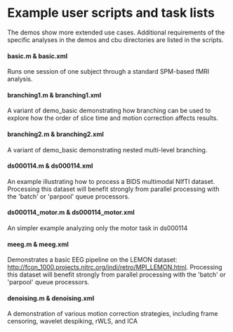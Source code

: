 # Example user scripts and task lists

The demos show more extended use cases. Additional requirements of the specific analyses in the demos and cbu directories are listed in the scripts.

#### basic.m & basic.xml
Runs one session of one subject through a standard SPM-based fMRI analysis.

#### branching1.m & branching1.xml
A variant of demo_basic demonstrating how branching can be used to explore how the order of slice time and motion correction affects results.

#### branching2.m & branching2.xml
A variant of demo_basic demonstrating nested multi-level branching.

#### ds000114.m & ds000114.xml
An example illustrating how to process a BIDS multimodal NIfTI dataset. Processing this dataset will benefit strongly from parallel processing with the 'batch' or 'parpool' queue processors.

#### ds000114_motor.m & ds000114_motor.xml
An simpler example analyzing only the motor task in ds000114

#### meeg.m & meeg.xml
Demonstrates a basic EEG pipeline on the LEMON dataset: http://fcon_1000.projects.nitrc.org/indi/retro/MPI_LEMON.html. Processing this dataset will benefit strongly from parallel processing with the 'batch' or 'parpool' queue processors.

#### denoising.m & denoising.xml
A demonstration of various motion correction strategies, including frame censoring, wavelet despiking, rWLS, and ICA
